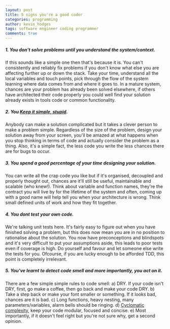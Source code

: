 ```yaml
---
layout: post
title: 5 signs you're a good coder
categories: programming
author: kevin_hodges
tags: software engineer coding programmer
comments: true
---
```


##### 1. You don't solve problems until you understand the system/context.

If this sounds like a simple one then that's because it is. You can't consistently and reliably fix problems if you don't know what else you are affecting further up or down the stack.  Take your time, understand all the local variables and touch points, pick through the flow of the system learning where data comes from and where it goes to. In a mature system, chances are your problem has already been solved elsewhere, if others have architected their code properly you could well find your solution already exists in tools code or common functionality.

##### 2. You [Keep it simple, stupid](http://en.wikipedia.org/wiki/KISS_principle).

Anybody can make a solution complicated but it takes a clever person to make a problem simple. Regardless of the size of the problem, design your solution away from your screen, you'll be amazed at what happens when you stop thinking in terms of code and actually consider the problem as a thing. Also, it's a simple fact, the less code you write the less chances there are for bugs to occur.  

##### 3. You spend a good percentage of your time designing your solution.

You can write all the crap code you like but if it's organised, decoupled and properly thought out, chances are it'll still be useful, maintainable and scalable (who knew!). Think about variable and function names, they're the contract you will live by for the lifetime of the system and often, coming up with a good name will help tell you when your architecture is wrong. Think small defined units of work and how they fit together.

##### 4. You dont test your own code.

We're talking unit tests here. It's fairly easy to figure out when you have finished solving a problem, but this does now mean you are in no position to rationalise about the solution. You now have preconceptions and blindspots and it's very difficult to put your assumptions aside, this leads to poor tests even if coverage is high.  Do yourself and favour and let someone else write the tests for you. Ofcourse, if you are lucky enough to be afforded TDD, this point is completely irrelevant.

##### 5. You've learnt to detect code smell and more importantly, you act on it.

There are a few simple simple rules to code smell: 
a) DRY.  If your code isn't DRY, first, go make a coffee, then go back and make your code DRY.
b) Take a step back or make your font smaller or something.  If it looks bad, chances are it is bad.
c) Long functions, heavy nesting, many parameters/variables, alarm bells should be ringing.
d) [Cyclomatic complexity](http://en.wikipedia.org/wiki/Cyclomatic_complexity), keep your code modular, focused and concise.
e) Most importantly, if it doesn't feel right but you're not sure why, get a second opinion.